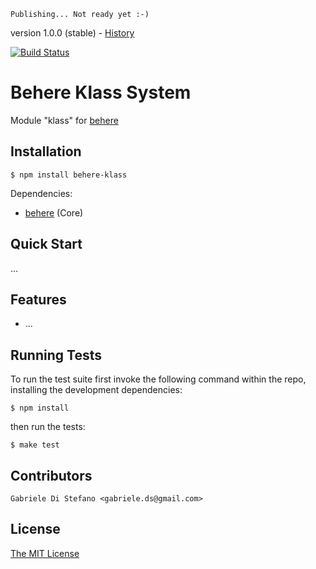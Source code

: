     Publishing... Not ready yet :-)

version 1.0.0 (stable) - [History](https://github.com/behere/behere-klass/blob/master/HISTORY.md)

 [![Build Status](https://secure.travis-ci.org/behere/behere-klass.png)](http://travis-ci.org/behere/behere-klass)

# Behere Klass System

  Module "klass" for [behere](http://github.com/behere/behere)

## Installation

    $ npm install behere-klass

  Dependencies:

  * [behere](http://github.com/behere/behere) (Core)

## Quick Start

 ...

## Features

  * ...

## Running Tests

To run the test suite first invoke the following command within the repo, installing the development dependencies:

    $ npm install

then run the tests:

    $ make test

## Contributors

```
Gabriele Di Stefano <gabriele.ds@gmail.com>
```

## License 

[The MIT License](https://github.com/behere/behere-klass/blob/master/LICENSE)